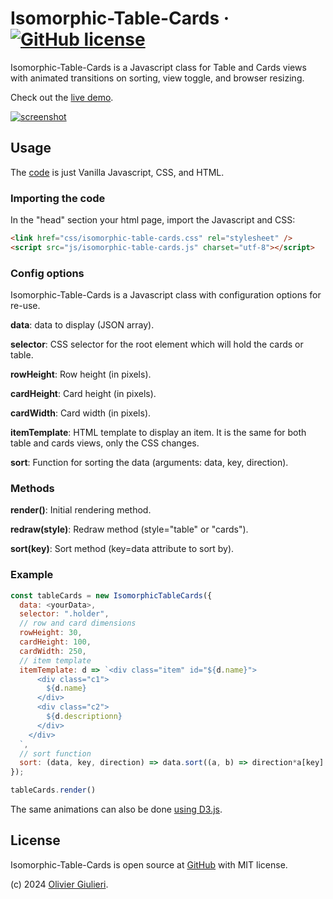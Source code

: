 # Isomorphic-Table-Cards &middot; [![GitHub license](https://img.shields.io/github/license/evoluteur/meet-the-fans)](https://github.com/evoluteur/isomorphic-table-cards/blob/master/LICENSE)

Isomorphic-Table-Cards is a Javascript class for Table and Cards views with animated transitions on sorting, view toggle, and browser resizing.

Check out the [live demo](https://evoluteur.github.io/isomorphic-table-cards/index.html).

[![screenshot](https://raw.github.com/evoluteur/isomorphic-table-cards/master/screenshot.gif)](https://evoluteur.github.io/isomorphic-table-cards/index.html)

## Usage

The [code](https://github.com/evoluteur/isomorphic-table-cards) is just Vanilla Javascript, CSS, and HTML.

### Importing the code

In the "head" section your html page, import the Javascript and CSS:

```html
<link href="css/isomorphic-table-cards.css" rel="stylesheet" />
<script src="js/isomorphic-table-cards.js" charset="utf-8"></script>
```

### Config options

Isomorphic-Table-Cards is a Javascript class with configuration options for re-use.

**data**: data to display (JSON array).

**selector**: CSS selector for the root element which will hold the cards or table.

**rowHeight**: Row height (in pixels).

**cardHeight**: Card height (in pixels).

**cardWidth**: Card width (in pixels).

**itemTemplate**: HTML template to display an item. It is the same for both table and cards views, only the CSS changes.

**sort**: Function for sorting the data (arguments: data, key, direction).

### Methods

**render()**: Initial rendering method.

**redraw(style)**: Redraw method (style="table" or "cards").

**sort(key)**: Sort method (key=data attribute to sort by).

### Example
```javascript
const tableCards = new IsomorphicTableCards({
  data: <yourData>,
  selector: ".holder",
  // row and card dimensions
  rowHeight: 30,
  cardHeight: 100,
  cardWidth: 250,
  // item template
  itemTemplate: d => `<div class="item" id="${d.name}">
      <div class="c1">
        ${d.name}
      </div>
      <div class="c2">
        ${d.descriptionn}
      </div>
    </div>
  `,
  // sort function
  sort: (data, key, direction) => data.sort((a, b) => direction*a[key].localeCompare(b[key]))   }
});

tableCards.render()
```

The same animations can also be done [using D3.js](https://evoluteur.github.io/d3-table-cards/).

## License

Isomorphic-Table-Cards is open source at [GitHub](https://github.com/evoluteur/isomorphic-table-cards) with MIT license.

(c) 2024 [Olivier Giulieri](https://evoluteur.github.io/).
